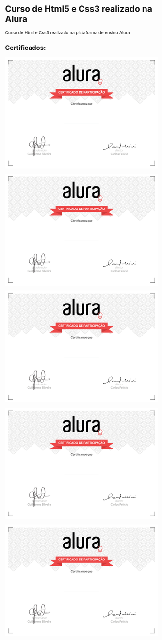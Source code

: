 <h1>Curso de Html5 e Css3 realizado na Alura</h1>
<p>Curso de Html e Css3 realizado na plataforma de ensino Alura</p>




<h2>Certificados:</h2>

![certificado](certificados/barbearia1.png)

![certificado](certificados/barbearia2.png)

![certificado](certificados/barbearia3.png)

![certificado](certificados/barbearia4.png)

![certificado](certificados/certificate-alura.png)
